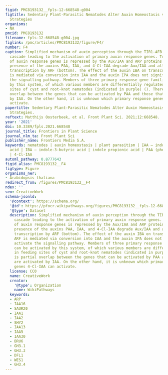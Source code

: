 ```yaml
---
figid: PMC8193132__fpls-12-668548-g004
figtitle: Sedentary Plant-Parasitic Nematodes Alter Auxin Homeostasis via Multiple
  Strategies
organisms:
- NA
pmcid: PMC8193132
filename: fpls-12-668548-g004.jpg
figlink: /pmc/articles/PMC8193132/figure/F4/
number: F4
caption: Simplified mechanism of auxin perception through the TIR1-AFB signalling
  cascade leading to the activation of primary auxin response genes. Transcription
  of auxin response genes is repressed by the Aux/IAA and ARP proteins (top). The
  presence of the auxins PAA, IAA, and 4-Cl-IAA degrade Aux/IAA and allow for gene
  transcription by ARF (bottom). The effect of the auxin IBA on transcription by ARF
  is mediated via conversion into IAA and the auxin IPA does not significantly activate
  the signalling pathway. Members of three primary response gene families can be activated
  by this system, of which various members are differentially regulated in feeding
  sites of cyst and root-knot nematodes (indicated in purple) (). There is partial
  overlap between the genes that can be activated by PAA and those that are activated
  by IAA. On the other hand, it is unknown which primary response genes 4-Cl-IAA can
  activate.
papertitle: Sedentary Plant-Parasitic Nematodes Alter Auxin Homeostasis via Multiple
  Strategies.
reftext: Matthijs Oosterbeek, et al. Front Plant Sci. 2021;12:668548.
year: '2021'
doi: 10.3389/fpls.2021.668548
journal_title: Frontiers in Plant Science
journal_nlm_ta: Front Plant Sci
publisher_name: Frontiers Media S.A.
keywords: nematodes | auxin homeostasis | plant parasitism | IAA – indole-3-acetic
  acid | IBA – indole-3-butyric acid | indole propionic acid | PAA (phenylacetic acid)
  | 4-Cl-IAA
automl_pathway: 0.8777643
figid_alias: PMC8193132__F4
figtype: Figure
organisms_ner:
- Arabidopsis thaliana
redirect_from: /figures/PMC8193132__F4
ndex: ''
seo: CreativeWork
schema-jsonld:
  '@context': https://schema.org/
  '@id': https://pfocr.wikipathways.org/figures/PMC8193132__fpls-12-668548-g004.html
  '@type': Dataset
  description: Simplified mechanism of auxin perception through the TIR1-AFB signalling
    cascade leading to the activation of primary auxin response genes. Transcription
    of auxin response genes is repressed by the Aux/IAA and ARP proteins (top). The
    presence of the auxins PAA, IAA, and 4-Cl-IAA degrade Aux/IAA and allow for gene
    transcription by ARF (bottom). The effect of the auxin IBA on transcription by
    ARF is mediated via conversion into IAA and the auxin IPA does not significantly
    activate the signalling pathway. Members of three primary response gene families
    can be activated by this system, of which various members are differentially regulated
    in feeding sites of cyst and root-knot nematodes (indicated in purple) (). There
    is partial overlap between the genes that can be activated by PAA and those that
    are activated by IAA. On the other hand, it is unknown which primary response
    genes 4-Cl-IAA can activate.
  license: CC0
  name: CreativeWork
  creator:
    '@type': Organization
    name: WikiPathways
  keywords:
  - ARP
  - IAA16
  - SAUR20
  - IAA1
  - IAA2
  - SHY2
  - IAA13
  - IAA5
  - IAA30
  - BRU6
  - GH3.1
  - GH3.3
  - DFL1
  - WES1
  - GH3.4
---
```

